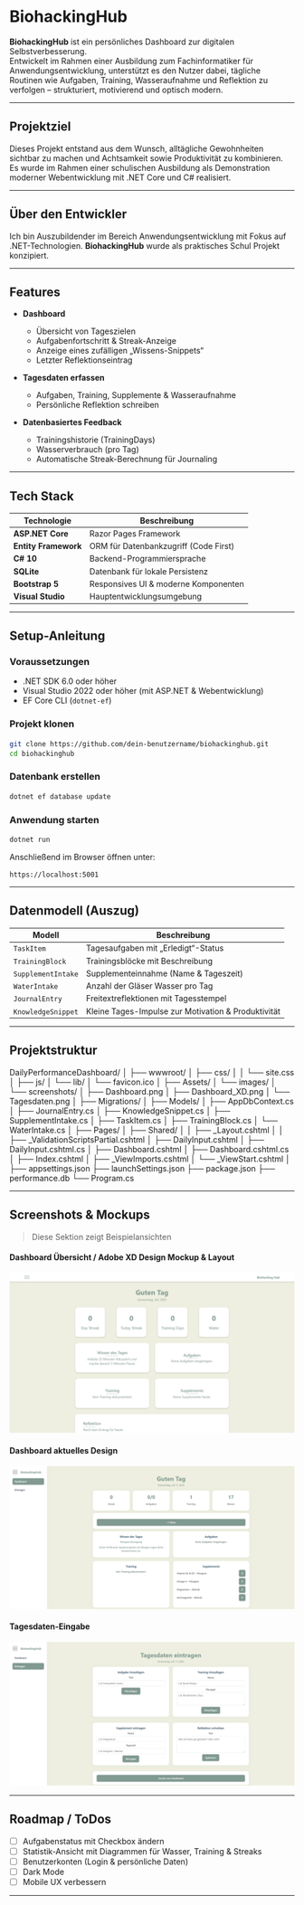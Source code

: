 # BiohackingHub

**BiohackingHub** ist ein persönliches Dashboard zur digitalen Selbstverbesserung.  
Entwickelt im Rahmen einer Ausbildung zum Fachinformatiker für Anwendungsentwicklung, unterstützt es den Nutzer dabei, tägliche Routinen wie Aufgaben, Training, Wasseraufnahme und Reflektion zu verfolgen – strukturiert, motivierend und optisch modern.

---

## Projektziel

Dieses Projekt entstand aus dem Wunsch, alltägliche Gewohnheiten sichtbar zu machen und Achtsamkeit sowie Produktivität zu kombinieren.  
Es wurde im Rahmen einer schulischen Ausbildung als Demonstration moderner Webentwicklung mit .NET Core und C# realisiert.

---

## Über den Entwickler

Ich bin Auszubildender im Bereich Anwendungsentwicklung mit Fokus auf .NET-Technologien.
**BiohackingHub** wurde als praktisches Schul Projekt konzipiert.

---

## Features

- **Dashboard**
  - Übersicht von Tageszielen
  - Aufgabenfortschritt & Streak-Anzeige
  - Anzeige eines zufälligen „Wissens-Snippets“
  - Letzter Reflektionseintrag

- **Tagesdaten erfassen**
  - Aufgaben, Training, Supplemente & Wasseraufnahme
  - Persönliche Reflektion schreiben

- **Datenbasiertes Feedback**
  - Trainingshistorie (TrainingDays)
  - Wasserverbrauch (pro Tag)
  - Automatische Streak-Berechnung für Journaling

---

## Tech Stack

| Technologie           | Beschreibung                                 |
|-----------------------|----------------------------------------------|
| **ASP.NET Core**      | Razor Pages Framework                        |
| **Entity Framework**  | ORM für Datenbankzugriff (Code First)        |
| **C# 10**             | Backend-Programmiersprache                   |
| **SQLite**            | Datenbank für lokale Persistenz              |
| **Bootstrap 5**       | Responsives UI & moderne Komponenten         |
| **Visual Studio**     | Hauptentwicklungsumgebung                    |

---

## Setup-Anleitung

### Voraussetzungen
- .NET SDK 6.0 oder höher
- Visual Studio 2022 oder höher (mit ASP.NET & Webentwicklung)
- EF Core CLI (`dotnet-ef`)

### Projekt klonen
```bash
git clone https://github.com/dein-benutzername/biohackinghub.git
cd biohackinghub
````

### Datenbank erstellen

```bash
dotnet ef database update
```

### Anwendung starten

```bash
dotnet run
```

Anschließend im Browser öffnen unter:

```
https://localhost:5001
```

---

## Datenmodell (Auszug)

| Modell             | Beschreibung                                        |
| ------------------ | --------------------------------------------------- |
| `TaskItem`         | Tagesaufgaben mit „Erledigt“-Status                 |
| `TrainingBlock`    | Trainingsblöcke mit Beschreibung                    |
| `SupplementIntake` | Supplementeinnahme (Name & Tageszeit)               |
| `WaterIntake`      | Anzahl der Gläser Wasser pro Tag                    |
| `JournalEntry`     | Freitextreflektionen mit Tagesstempel               |
| `KnowledgeSnippet` | Kleine Tages-Impulse zur Motivation & Produktivität |

---

## Projektstruktur

DailyPerformanceDashboard/
│
├── wwwroot/
│   ├── css/
│   │   └── site.css
│   ├── js/
│   └── lib/
│       └── favicon.ico
│
├── Assets/
│   └── images/
│       └── screenshots/
│           ├── Dashboard.png
│           ├── Dashboard_XD.png
│           └── Tagesdaten.png
│
├── Migrations/
│
├── Models/
│   ├── AppDbContext.cs
│   ├── JournalEntry.cs
│   ├── KnowledgeSnippet.cs
│   ├── SupplementIntake.cs
│   ├── TaskItem.cs
│   ├── TrainingBlock.cs
│   └── WaterIntake.cs
│
├── Pages/
│   ├── Shared/
│   │   ├── _Layout.cshtml
│   │   ├── _ValidationScriptsPartial.cshtml
│   ├── DailyInput.cshtml
│   ├── DailyInput.cshtml.cs
│   ├── Dashboard.cshtml
│   ├── Dashboard.cshtml.cs
│   ├── Index.cshtml
│   ├── _ViewImports.cshtml
│   └── _ViewStart.cshtml
│
├── appsettings.json
├── launchSettings.json
├── package.json
├── performance.db
└── Program.cs

---

## Screenshots & Mockups
> Diese Sektion zeigt Beispielansichten

#### Dashboard Übersicht / Adobe XD Design Mockup & Layout 
![Dashboard](https://github.com/W3Tx/BioHacking-Hub/blob/main/DailyPerformanceDashboard/Assets/images/screenshots/Dashboard_XD.png)

#### Dashboard aktuelles Design
![Dashboard](https://github.com/W3Tx/BioHacking-Hub/blob/main/DailyPerformanceDashboard/Assets/images/screenshots/Dashboard.png)

#### Tagesdaten-Eingabe
![Tagesdaten](https://github.com/W3Tx/BioHacking-Hub/blob/main/DailyPerformanceDashboard/Assets/images/screenshots/Tagesdaten.png)

---

## Roadmap / ToDos

* [ ] Aufgabenstatus mit Checkbox ändern
* [ ] Statistik-Ansicht mit Diagrammen für Wasser, Training & Streaks
* [ ] Benutzerkonten (Login & persönliche Daten)
* [ ] Dark Mode
* [ ] Mobile UX verbessern

---
